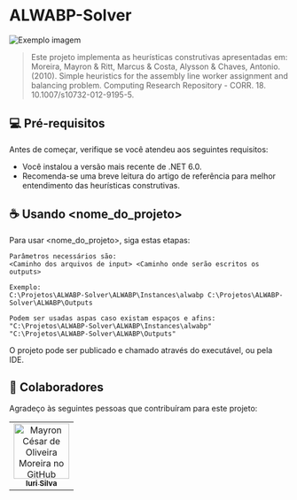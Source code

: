 # ALWABP-Solver

<img src="https://www.researchgate.net/publication/353850626/figure/fig1/AS:1056209062862848@1628831272579/Assignment-example-of-workers-and-tasks-for-ALWABP.png" alt="Exemplo imagem">

> Este projeto implementa as heurísticas construtivas apresentadas em:
Moreira, Mayron & Ritt, Marcus & Costa, Alysson & Chaves, Antonio. (2010).
Simple heuristics for the assembly line worker assignment and balancing problem.
Computing Research Repository - CORR. 18. 10.1007/s10732-012-9195-5. 

## 💻 Pré-requisitos

Antes de começar, verifique se você atendeu aos seguintes requisitos:

* Você instalou a versão mais recente de .NET 6.0.
* Recomenda-se uma breve leitura do artigo de referência para melhor entendimento das heurísticas construtivas.

## ☕ Usando <nome_do_projeto>

Para usar <nome_do_projeto>, siga estas etapas:

```
Parâmetros necessários são:
<Caminho dos arquivos de input> <Caminho onde serão escritos os outputs>

Exemplo:
C:\Projetos\ALWABP-Solver\ALWABP\Instances\alwabp C:\Projetos\ALWABP-Solver\ALWABP\Outputs

Podem ser usadas aspas caso existam espaços e afins:
"C:\Projetos\ALWABP-Solver\ALWABP\Instances\alwabp" "C:\Projetos\ALWABP-Solver\ALWABP\Outputs"
```

O projeto pode ser publicado e chamado através do executável, ou pela IDE.

## 🤝 Colaboradores

Agradeço às seguintes pessoas que contribuíram para este projeto:

<table>
  <tr>
    <td align="center">
      <a href="#">
        <img src="https://avatars.githubusercontent.com/u/27699897?v=4" width="100px;" alt="Mayron César de Oliveira Moreira no GitHub"/><br>
        <sub>
          <b>Iuri Silva</b>
        </sub>
      </a>
    </td>
  </tr>
</table>

